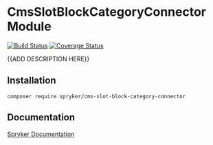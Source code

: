 # CmsSlotBlockCategoryConnector Module
[![Build Status](https://travis-ci.org/spryker/cms-slot-block-category-connector.svg)](https://travis-ci.org/spryker/cms-slot-block-category-connector)
[![Coverage Status](https://coveralls.io/repos/github/spryker/cms-slot-block-category-connector/badge.svg)](https://coveralls.io/github/spryker/cms-slot-block-category-connector)

{{ADD DESCRIPTION HERE}}

## Installation

```
composer require spryker/cms-slot-block-category-connector
```

## Documentation

[Spryker Documentation](https://academy.spryker.com/developing_with_spryker/module_guide/modules.html)
